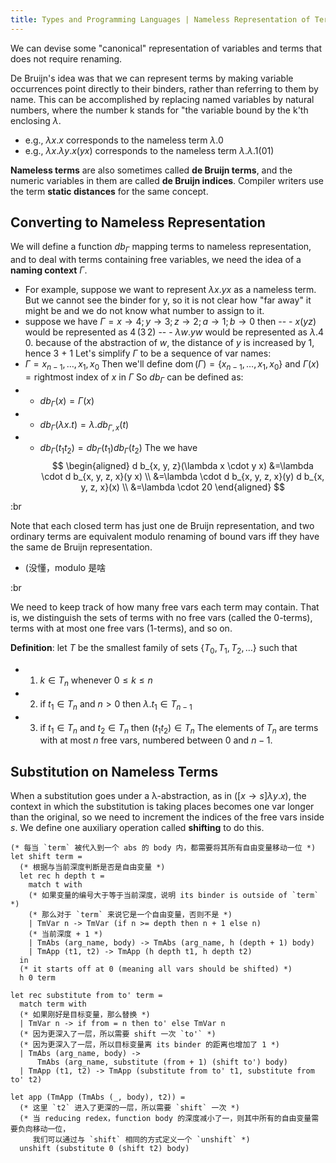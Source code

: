 ```yaml
---
title: Types and Programming Languages | Nameless Representation of Terms
---
```


We can devise some "canonical" representation of variables and terms that does not require renaming.

De Bruijn's idea was that we can represent terms by making variable occurrences point directly to their binders, rather than referring to them by name.  This can be accomplished by replacing named variables by natural numbers, where the number k stands for "the variable bound by the k'th enclosing $\lambda$.
- e.g., $\lambda x.x$ corresponds to the nameless term $λ.0$
- e.g., $\lambda x. \lambda y. x (y x)$ corresponds to the nameless term $\lambda. \lambda. 1 (0 1)$

**Nameless terms** are also sometimes called **de Bruijn terms**,  and the numeric variables in them are called **de Bruijn indices**. Compiler writers use the term **static distances** for the same concept.


## Converting to Nameless Representation

We will define a function $db_{\Gamma}$ mapping terms to nameless representation, and to deal with terms containing free variables, we need the idea of a **naming context** $\Gamma$. 
- For example, suppose we want to represent $\lambda x. y x$ as a nameless term. But we cannot see the binder for y, so it is not clear how "far away" it might be and we do not know what number to assign to it. 
- suppose we have $\Gamma=x \rightarrow 4 ; y \rightarrow 3 ; z \rightarrow 2 ; a \rightarrow 1 ; b \rightarrow 0$ then 
-- - $x (y z)$ would be represented as $4 \, (3 \, 2)$
-- - $\lambda w. y w$ would be represented as $\lambda. 4 \, 0$. because of the abstraction of $w$, the distance of $y$ is increased by 1, hence 3 + 1
Let's simplify $\Gamma$ to be a sequence of var names: 
- $\Gamma=x_{n-1}, \ldots, x_{1}, x_{0}$
Then we'll define $\operatorname{dom}(\Gamma)=\left\{x_{n-1}, \ldots, x_{1}, x_{0}\right\}$ and $\Gamma(x) = \text{rightmost index of } x \text{ in } \Gamma$
So $db_{\Gamma}$ can be defined as:
- - $db_{\Gamma}(x)                         = \Gamma(x)$
- - $db_{\Gamma}(\lambda x . t)             = \lambda . d b_{\Gamma, x}(t)$
- - $db_{\Gamma}\left(t_{1} t_{2}\right)    = d b_{\Gamma}\left(t_{1}\right) d b_{\Gamma}\left(t_{2}\right)$
The we have
$$
\begin{aligned}
d b_{x, y, z}(\lambda x \cdot y x) &=\lambda \cdot d b_{x, y, z, x}(y x) \\
&=\lambda \cdot d b_{x, y, z, x}(y) d b_{x, y, z, x}(x) \\
&=\lambda \cdot 20
\end{aligned}
$$

:br 



Note that each closed term has just one de Bruijn representation, and two ordinary terms are equivalent modulo renaming of bound vars iff they have the same de Bruijn representation.
- (没懂，modulo 是啥 

:br

We need to keep track of how many free vars each term may contain. That is, we distinguish the sets of terms with no free vars (called the 0-terms), terms with at most one free vars (1-terms), and so on.

**Definition**: let $T$ be the smallest family of sets $\{ T _{0}, T _{1}, T _{2}, \ldots\}$ such that 
- 1. $k \in T_n$ whenever $0 \leq k \leq n$
- 2. if $t_1 \in T_n$ and $n > 0$ then $\lambda. t_1 \in T_{n - 1}$
- 3. if $t_1 \in T_n$ and $t_2 \in T_n$ then $(t_1 t_2) \in T_n$
The elements of $T_n$ are terms with at most $n$ free vars, numbered between $0$ and $n - 1$.


## Substitution on Nameless Terms

When a substitution goes under a λ-abstraction, as in $([x \rightarrow s] \lambda y. x)$, the context in which the substitution is taking places becomes one var longer than the original, so we need to increment the indices of the free vars inside $s$. We define one auxiliary operation called **shifting** to do this.

```
(* 每当 `term` 被代入到一个 abs 的 body 内，都需要将其所有自由变量移动一位 *)
let shift term =
  (* 根据与当前深度判断是否是自由变量 *)
  let rec h depth t =
    match t with
    (* 如果变量的编号大于等于当前深度，说明 its binder is outside of `term` *)
    (* 那么对于 `term` 来说它是一个自由变量，否则不是 *)
    | TmVar n -> TmVar (if n >= depth then n + 1 else n)
    (* 当前深度 + 1 *)
    | TmAbs (arg_name, body) -> TmAbs (arg_name, h (depth + 1) body)
    | TmApp (t1, t2) -> TmApp (h depth t1, h depth t2)
  in
  (* it starts off at 0 (meaning all vars should be shifted) *)
  h 0 term

let rec substitute from to' term =
  match term with
  (* 如果刚好是目标变量，那么替换 *)
  | TmVar n -> if from = n then to' else TmVar n
  (* 因为更深入了一层，所以需要 shift 一次 `to'` *)
  (* 因为更深入了一层，所以目标变量离 its binder 的距离也增加了 1 *)
  | TmAbs (arg_name, body) ->
      TmAbs (arg_name, substitute (from + 1) (shift to') body)
  | TmApp (t1, t2) -> TmApp (substitute from to' t1, substitute from to' t2)

let app (TmApp (TmAbs (_, body), t2)) =
  (* 这里 `t2` 进入了更深的一层，所以需要 `shift` 一次 *)
  (* 当 reducing redex，function body 的深度减小了一，则其中所有的自由变量需要负向移动一位，
     我们可以通过与 `shift` 相同的方式定义一个 `unshift` *)
  unshift (substitute 0 (shift t2) body)

```